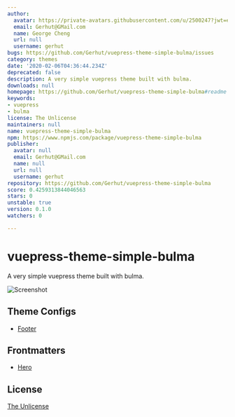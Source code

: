 ```yaml
---
author:
  avatar: https://private-avatars.githubusercontent.com/u/2500247?jwt=eyJhbGciOiJIUzI1NiIsInR5cCI6IkpXVCJ9.eyJpc3MiOiJnaXRodWIuY29tIiwiYXVkIjoicmF3LmdpdGh1YnVzZXJjb250ZW50LmNvbSIsImtleSI6ImtleTEiLCJleHAiOjE3MzQ2NTUzMjAsIm5iZiI6MTczNDY1NDEyMCwicGF0aCI6Ii91LzI1MDAyNDcifQ._qbDJ1VLGkZVs2XPnGeaUaf8mrQrIV9Nqqu0J0C2EN8&v=4
  email: Gerhut@GMail.com
  name: George Cheng
  url: null
  username: gerhut
bugs: https://github.com/Gerhut/vuepress-theme-simple-bulma/issues
category: themes
date: '2020-02-06T04:36:44.234Z'
deprecated: false
description: A very simple vuepress theme built with bulma.
downloads: null
homepage: https://github.com/Gerhut/vuepress-theme-simple-bulma#readme
keywords:
- vuepress
- bulma
license: The Unlicense
maintainers: null
name: vuepress-theme-simple-bulma
npm: https://www.npmjs.com/package/vuepress-theme-simple-bulma
publisher:
  avatar: null
  email: Gerhut@GMail.com
  name: null
  url: null
  username: gerhut
repository: https://github.com/Gerhut/vuepress-theme-simple-bulma
score: 0.4259313844046563
stars: 0
unstable: true
version: 0.1.0
watchers: 0

---
```


# vuepress-theme-simple-bulma

A very simple vuepress theme built with bulma.

![Screenshot](./screenshot.png)

## Theme Configs

- [Footer](./docs/Footer.md)

## Frontmatters

- [Hero](./docs/Hero.md)

## License

[The Unlicense](./LICENSE.md)
